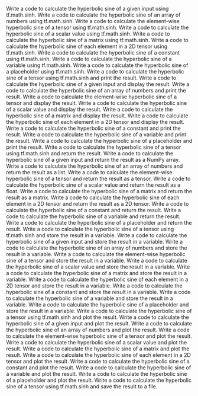 Write a code to calculate the hyperbolic sine of a given input using tf.math.sinh.
Write a code to calculate the hyperbolic sine of an array of numbers using tf.math.sinh.
Write a code to calculate the element-wise hyperbolic sine of a tensor using tf.math.sinh.
Write a code to calculate the hyperbolic sine of a scalar value using tf.math.sinh.
Write a code to calculate the hyperbolic sine of a matrix using tf.math.sinh.
Write a code to calculate the hyperbolic sine of each element in a 2D tensor using tf.math.sinh.
Write a code to calculate the hyperbolic sine of a constant using tf.math.sinh.
Write a code to calculate the hyperbolic sine of a variable using tf.math.sinh.
Write a code to calculate the hyperbolic sine of a placeholder using tf.math.sinh.
Write a code to calculate the hyperbolic sine of a tensor using tf.math.sinh and print the result.
Write a code to calculate the hyperbolic sine of a given input and display the result.
Write a code to calculate the hyperbolic sine of an array of numbers and print the result.
Write a code to calculate the element-wise hyperbolic sine of a tensor and display the result.
Write a code to calculate the hyperbolic sine of a scalar value and display the result.
Write a code to calculate the hyperbolic sine of a matrix and display the result.
Write a code to calculate the hyperbolic sine of each element in a 2D tensor and display the result.
Write a code to calculate the hyperbolic sine of a constant and print the result.
Write a code to calculate the hyperbolic sine of a variable and print the result.
Write a code to calculate the hyperbolic sine of a placeholder and print the result.
Write a code to calculate the hyperbolic sine of a tensor using tf.math.sinh and return the result.
Write a code to calculate the hyperbolic sine of a given input and return the result as a NumPy array.
Write a code to calculate the hyperbolic sine of an array of numbers and return the result as a list.
Write a code to calculate the element-wise hyperbolic sine of a tensor and return the result as a tensor.
Write a code to calculate the hyperbolic sine of a scalar value and return the result as a float.
Write a code to calculate the hyperbolic sine of a matrix and return the result as a matrix.
Write a code to calculate the hyperbolic sine of each element in a 2D tensor and return the result as a 2D tensor.
Write a code to calculate the hyperbolic sine of a constant and return the result.
Write a code to calculate the hyperbolic sine of a variable and return the result.
Write a code to calculate the hyperbolic sine of a placeholder and return the result.
Write a code to calculate the hyperbolic sine of a tensor using tf.math.sinh and store the result in a variable.
Write a code to calculate the hyperbolic sine of a given input and store the result in a variable.
Write a code to calculate the hyperbolic sine of an array of numbers and store the result in a variable.
Write a code to calculate the element-wise hyperbolic sine of a tensor and store the result in a variable.
Write a code to calculate the hyperbolic sine of a scalar value and store the result in a variable.
Write a code to calculate the hyperbolic sine of a matrix and store the result in a variable.
Write a code to calculate the hyperbolic sine of each element in a 2D tensor and store the result in a variable.
Write a code to calculate the hyperbolic sine of a constant and store the result in a variable.
Write a code to calculate the hyperbolic sine of a variable and store the result in a variable.
Write a code to calculate the hyperbolic sine of a placeholder and store the result in a variable.
Write a code to calculate the hyperbolic sine of a tensor using tf.math.sinh and plot the result.
Write a code to calculate the hyperbolic sine of a given input and plot the result.
Write a code to calculate the hyperbolic sine of an array of numbers and plot the result.
Write a code to calculate the element-wise hyperbolic sine of a tensor and plot the result.
Write a code to calculate the hyperbolic sine of a scalar value and plot the result.
Write a code to calculate the hyperbolic sine of a matrix and plot the result.
Write a code to calculate the hyperbolic sine of each element in a 2D tensor and plot the result.
Write a code to calculate the hyperbolic sine of a constant and plot the result.
Write a code to calculate the hyperbolic sine of a variable and plot the result.
Write a code to calculate the hyperbolic sine of a placeholder and plot the result.
Write a code to calculate the hyperbolic sine of a tensor using tf.math.sinh and save the result to a file.